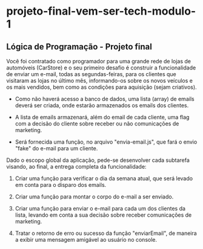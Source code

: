 # projeto-final-vem-ser-tech-modulo-1

## Lógica de Programação - Projeto final
Você foi contratado como programador para uma grande rede de lojas de automóveis (CarStore) e o seu primeiro desafio é construir a funcionalidade de enviar um e-mail, todas as segundas-feiras, para os clientes que visitaram as lojas no último mês, informando-os sobre os novos veículos e os mais vendidos, bem como as condições para aquisição (sejam criativos).


- Como não haverá acesso a banco de dados, uma lista (array) de emails deverá ser criada, onde estarão armazenados os emails dos clientes.

- A lista de emails armazenará, além do email de cada cliente, uma flag com a decisão do cliente sobre receber ou não comunicações de marketing.

- Será fornecida uma função, no arquivo "envia-email.js", que fará o envio "fake" do e-mail para um cliente.


Dado o escopo global da aplicação, pede-se desenvolver cada subtarefa visando, ao final, a entrega completa da funcionalidade:


1. Criar uma função para verificar o dia da semana atual, que será levado em conta para o disparo dos emails.

2. Criar uma função para montar o corpo do e-mail a ser enviado.

3. Criar uma função para enviar o e-mail para cada um dos clientes da lista, levando em conta a sua decisão sobre receber comunicações de marketing.

4. Tratar o retorno de erro ou sucesso da função "enviarEmail", de maneira a exibir uma mensagem amigável ao usuário no console.


